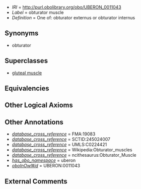  * *IRI* = http://purl.obolibrary.org/obo/UBERON_0011043
 * *Label* = obturator muscle
 * *Definition* = One of: obturator externus or obturator internus

## Synonyms

 * obturator

## Superclasses

 * [gluteal muscle](../../UBERON/00/UBERON_0002000.md)

## Equivalencies


## Other Logical Axioms


## Other Annotations

 * *[database_cross_reference](../../ef/oboInOwl#hasDbXref.md)* = FMA:19083
 * *[database_cross_reference](../../ef/oboInOwl#hasDbXref.md)* = SCTID:245024007
 * *[database_cross_reference](../../ef/oboInOwl#hasDbXref.md)* = UMLS:C0224421
 * *[database_cross_reference](../../ef/oboInOwl#hasDbXref.md)* = Wikipedia:Obturator_muscles
 * *[database_cross_reference](../../ef/oboInOwl#hasDbXref.md)* = ncithesaurus:Obturator_Muscle
 * *[has_obo_namespace](../../ce/oboInOwl#hasOBONamespace.md)* = uberon
 * *[oboInOwl#id](../../id/oboInOwl#id.md)* = UBERON:0011043

## External Comments


